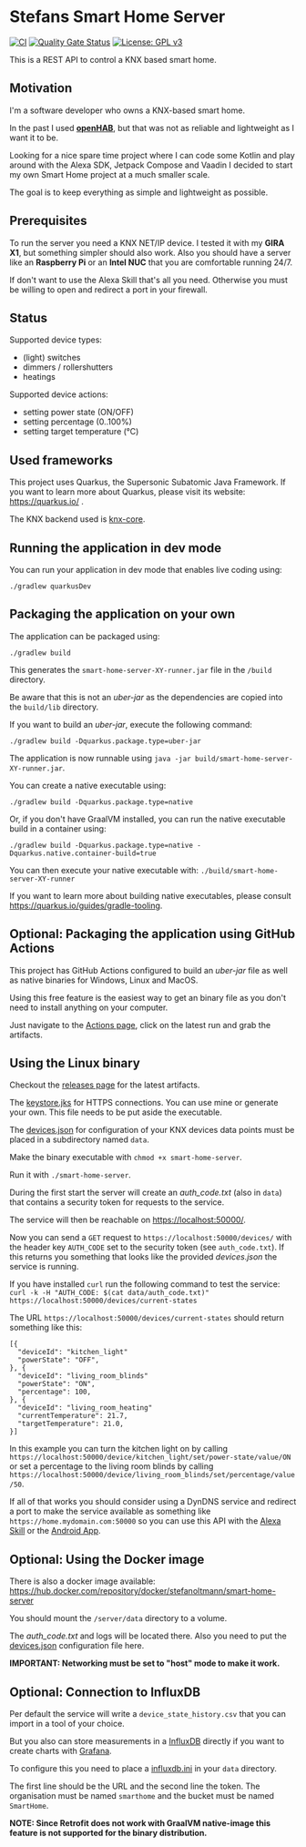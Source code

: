 # Stefans Smart Home Server

[![CI](https://github.com/StefanOltmann/smart-home-server/actions/workflows/ci.yml/badge.svg?branch=master)](https://github.com/StefanOltmann/smart-home-server/actions/workflows/ci.yml)
[![Quality Gate Status](https://sonarcloud.io/api/project_badges/measure?project=smart-home-server&metric=alert_status)](https://sonarcloud.io/dashboard?id=smart-home-server)
[![License: GPL v3](https://img.shields.io/badge/License-GPLv3-blue.svg)](https://www.gnu.org/licenses/gpl-3.0)

This is a REST API to control a KNX based smart home.

## Motivation

I'm a software developer who owns a KNX-based smart home.

In the past I used **[openHAB](https://www.openhab.org/)**, but that was not as reliable and lightweight as I want it to be.

Looking for a nice spare time project where I can code some Kotlin and play around with the Alexa SDK, Jetpack Compose
and Vaadin I decided to start my own Smart Home project at a much smaller scale.

The goal is to keep everything as simple and lightweight as possible.

## Prerequisites

To run the server you need a KNX NET/IP device. I tested it with my **GIRA X1**, but something simpler should also work.
Also you should have a server like an **Raspberry Pi** or an **Intel NUC** that you are comfortable running 24/7.

If don't want to use the Alexa Skill that's all you need. Otherwise you must be willing to open and redirect a port in
your firewall.

## Status

Supported device types:

- (light) switches
- dimmers / rollershutters
- heatings

Supported device actions:

- setting power state (ON/OFF)
- setting percentage (0..100%)
- setting target temperature (°C)

## Used frameworks

This project uses Quarkus, the Supersonic Subatomic Java Framework. If you want to learn more about Quarkus, please
visit its website: https://quarkus.io/ .

The KNX backend used is [knx-core](https://github.com/pitschr/knx-core).

## Running the application in dev mode

You can run your application in dev mode that enables live coding using:

```shell script
./gradlew quarkusDev
```

## Packaging the application on your own

The application can be packaged using:

```shell script
./gradlew build
```

This generates the `smart-home-server-XY-runner.jar` file in the `/build` directory.

Be aware that this is not an _uber-jar_ as the dependencies are copied into the `build/lib` directory.

If you want to build an _uber-jar_, execute the following command:

```shell script
./gradlew build -Dquarkus.package.type=uber-jar
```

The application is now runnable using `java -jar build/smart-home-server-XY-runner.jar`.

You can create a native executable using:

```shell script
./gradlew build -Dquarkus.package.type=native
```

Or, if you don't have GraalVM installed, you can run the native executable build in a container using:

```shell script
./gradlew build -Dquarkus.package.type=native -Dquarkus.native.container-build=true
```

You can then execute your native executable with: `./build/smart-home-server-XY-runner`

If you want to learn more about building native executables, please consult https://quarkus.io/guides/gradle-tooling.

## Optional: Packaging the application using GitHub Actions

This project has GitHub Actions configured to build an _uber-jar_ file as well as native binaries for Windows, Linux and
MacOS.

Using this free feature is the easiest way to get an binary file as you don't need to install anything on your computer.

Just navigate to the [Actions page](https://github.com/StefanOltmann/smart-home-server/actions), click on the latest run
and grab the artifacts.

## Using the Linux binary

Checkout the [releases page](https://github.com/StefanOltmann/smart-home-server/releases/) for the latest artifacts.

The [keystore.jks](src/main/resources/keystore.jks) for HTTPS connections. You can use mine or generate your own.
This file needs to be put aside the executable.

The [devices.json](docs/devices.json) for configuration of your KNX devices data points must be placed in a subdirectory
named `data`.

Make the binary executable with `chmod +x smart-home-server`.

Run it with `./smart-home-server`.

During the first start the server will create an _auth_code.txt_ (also in `data`) that contains a security token for
requests to the service.

The service will then be reachable on [https://localhost:50000/](https://localhost:50000/).

Now you can send a `GET` request to `https://localhost:50000/devices/` with the header key `AUTH_CODE` set to the
security token (see `auth_code.txt`). If this returns you something that looks like the provided _devices.json_ the
service is running.

If you have installed `curl` run the following command to test the service:\
`curl -k -H "AUTH_CODE: $(cat data/auth_code.txt)" https://localhost:50000/devices/current-states`

The URL `https://localhost:50000/devices/current-states` should return something like this:

```
[{
  "deviceId": "kitchen_light"
  "powerState": "OFF",
}, {
  "deviceId": "living_room_blinds"
  "powerState": "ON",
  "percentage": 100,
}, {
  "deviceId": "living_room_heating"
  "currentTemperature": 21.7,
  "targetTemperature": 21.0,
}]
```

In this example you can turn the kitchen light on by
calling `https://localhost:50000/device/kitchen_light/set/power-state/value/ON`
or set a percentage to the living room blinds by
calling `https://localhost:50000/device/living_room_blinds/set/percentage/value/50`.

If all of that works you should consider using a DynDNS service and redirect a port to make the service available as
something like `https://home.mydomain.com:50000` so you can use this API with
the [Alexa Skill](https://github.com/StefanOltmann/smart-home-alexaskill) or the
[Android App](https://github.com/StefanOltmann/smart-home-android).

## Optional: Using the Docker image

There is also a docker image available: https://hub.docker.com/repository/docker/stefanoltmann/smart-home-server

You should mount the `/server/data` directory to a volume.

The _auth_code.txt_ and logs will be located there.
Also you need to put the [devices.json](docs/devices.json) configuration file here.

**IMPORTANT: Networking must be set to "host" mode to make it work.**

## Optional: Connection to InfluxDB

Per default the service will write a `device_state_history.csv` that you can import in a tool of your choice.

But you also can store measurements in a [InfluxDB](https://github.com/influxdata/influxdb) directly if you want to create charts with [Grafana](https://github.com/grafana/grafana).

To configure this you need to place a [influxdb.ini](docs/influxdb.ini) in your `data` directory.

The first line should be the URL and the second line the token.
The organisation must be named `smarthome` and the bucket must be named `SmartHome`.

**NOTE: Since Retrofit does not work with GraalVM native-image this feature is not supported for the binary distribution.**
